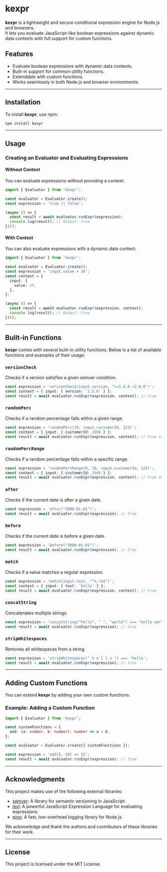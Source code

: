 # kexpr

**kexpr** is a lightweight and secure conditional expression engine for Node.js and browsers.  
It lets you evaluate JavaScript-like boolean expressions against dynamic data contexts with full support for custom functions.

## Features

- Evaluate boolean expressions with dynamic data contexts.
- Built-in support for common utility functions.
- Extendable with custom functions.
- Works seamlessly in both Node.js and browser environments.

---

## Installation

To install **kexpr**, use npm:

```bash
npm install kexpr
```

---

## Usage

### Creating an Evaluator and Evaluating Expressions

#### Without Context

You can evaluate expressions without providing a context:

```typescript
import { Evaluator } from 'kexpr';

const evaluator = Evaluator.create();
const expression = 'true || false';

(async () => {
  const result = await evaluator.runExpr(expression);
  console.log(result); // Output: true
})();
```

#### With Context

You can also evaluate expressions with a dynamic data context:

```typescript
import { Evaluator } from 'kexpr';

const evaluator = Evaluator.create();
const expression = 'input.value > 10';
const context = {
  input: {
    value: 15,
  },
};

(async () => {
  const result = await evaluator.runExpr(expression, context);
  console.log(result); // Output: true
})();
```

---

## Built-in Functions

**kexpr** comes with several built-in utility functions. Below is a list of available functions and examples of their usage:

### `versionCheck`

Checks if a version satisfies a given semver condition.

```typescript
const expression = 'versionCheck(input.version, ">=1.0.0 <2.0.0")';
const context = { input: { version: '1.5.0' } };
const result = await evaluator.runExpr(expression, context); // true
```

### `randomPerc`

Checks if a random percentage falls within a given range.

```typescript
const expression = 'randomPerc(10, input.customerId, 123)';
const context = { input: { customerId: 2000 } };
const result = await evaluator.runExpr(expression, context); // true or false
```

### `randomPercRange`

Checks if a random percentage falls within a specific range.

```typescript
const expression = 'randomPercRange(0, 10, input.customerId, 123)';
const context = { input: { customerId: 2000 } };
const result = await evaluator.runExpr(expression, context); // true or false
```

### `after`

Checks if the current date is after a given date.

```typescript
const expression = 'after("2000-01-01")';
const result = await evaluator.runExpr(expression); // true
```

### `before`

Checks if the current date is before a given date.

```typescript
const expression = 'before("3000-01-01")';
const result = await evaluator.runExpr(expression); // true
```

### `match`

Checks if a value matches a regular expression.

```typescript
const expression = 'match(input.text, "^h.*o$")';
const context = { input: { text: 'hello' } };
const result = await evaluator.runExpr(expression, context); // true
```

### `concatString`

Concatenates multiple strings.

```typescript
const expression = 'concatString("hello", " ", "world") === "hello world"';
const result = await evaluator.runExpr(expression); // true
```

### `stripWhitespaces`

Removes all whitespaces from a string.

```typescript
const expression = 'stripWhitespaces(" h e l l o ") === "hello';
const result = await evaluator.runExpr(expression); // true
```

---

## Adding Custom Functions

You can extend **kexpr** by adding your own custom functions.

### Example: Adding a Custom Function

```typescript
import { Evaluator } from 'kexpr';

const customFunctions = {
  add: (a: number, b: number): number => a + b,
};

const evaluator = Evaluator.create({ customFunctions });

const expression = 'add(5, 10) == 15';
const result = await evaluator.runExpr(expression); // true
```

---

## Acknowledgments

This project makes use of the following external libraries:

- [semver](https://github.com/npm/node-semver): A library for semantic versioning in JavaScript.
- [jexl](https://github.com/TomFrost/Jexl): A powerful JavaScript Expression Language for evaluating expressions.
- [pino](https://github.com/pinojs/pino): A fast, low-overhead logging library for Node.js.

We acknowledge and thank the authors and contributors of these libraries for their work.

---

## License

This project is licensed under the MIT License.